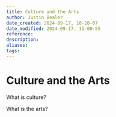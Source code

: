```yaml
---
title: Culture and the Arts
author: Justin Bealer
date_created: 2024-09-17, 10-28-07
date_modified: 2024-09-17, 11-00-55
reference: 
description: 
aliases: 
tags: 
---
```

# Culture and the Arts

What is culture?

What is the arts?
